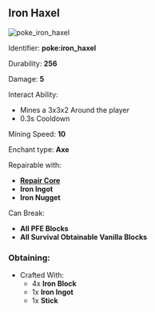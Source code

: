 ## Iron Haxel
![poke_iron_haxel](https://github.com/ItsMePok/PFE/assets/136857747/a77121b0-b01f-4fee-8022-bdde925d3c38)

Identifier: **poke:iron_haxel**

Durability: **256**

Damage: **5**

Interact Ability:
* Mines a 3x3x2 Around the player
* 0.3s Cooldown

Mining Speed: **10**

Enchant type: **Axe**

Repairable with:
* **[Repair Core](https://pfewiki.gitbook.io/home/items/cores/repair-core)**
* **Iron Ingot**
* **Iron Nugget**

Can Break:
* **All PFE Blocks**
* **All Survival Obtainable Vanilla Blocks**

### Obtaining:
* Crafted With:
    * 4x **Iron Block**
    * 1x **Iron Ingot**
    * 1x **Stick**